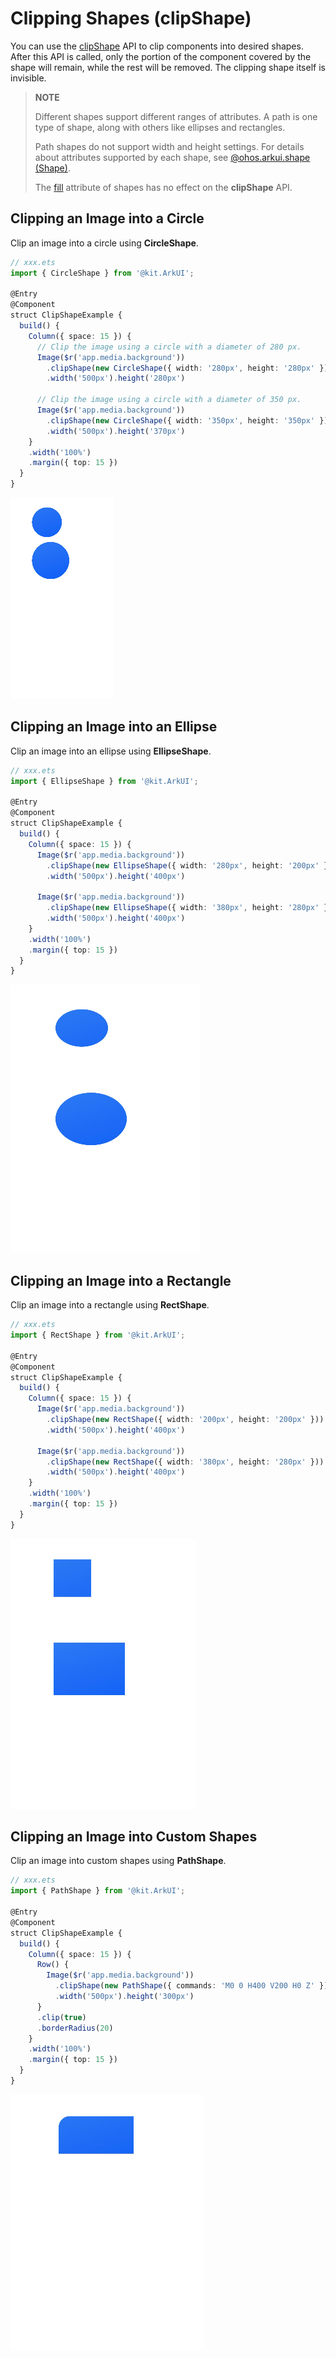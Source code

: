 # Clipping Shapes (clipShape)

You can use the [clipShape](../reference/apis-arkui/arkui-ts/ts-universal-attributes-sharp-clipping.md#clipshape12) API to clip components into desired shapes. After this API is called, only the portion of the component covered by the shape will remain, while the rest will be removed. The clipping shape itself is invisible.

> **NOTE** 
>
> Different shapes support different ranges of attributes. A path is one type of shape, along with others like ellipses and rectangles.
>
> Path shapes do not support width and height settings. For details about attributes supported by each shape, see [@ohos.arkui.shape (Shape)](../reference/apis-arkui/js-apis-arkui-shape.md).
>
> The [fill](../reference/apis-arkui/js-apis-arkui-shape.md#fill) attribute of shapes has no effect on the **clipShape** API.

## Clipping an Image into a Circle

Clip an image into a circle using **CircleShape**.

```ts
// xxx.ets
import { CircleShape } from '@kit.ArkUI';

@Entry
@Component
struct ClipShapeExample {
  build() {
    Column({ space: 15 }) {
      // Clip the image using a circle with a diameter of 280 px.
      Image($r('app.media.background'))
        .clipShape(new CircleShape({ width: '280px', height: '280px' }))
        .width('500px').height('280px')

      // Clip the image using a circle with a diameter of 350 px.
      Image($r('app.media.background'))
        .clipShape(new CircleShape({ width: '350px', height: '350px' }))
        .width('500px').height('370px')
    }
    .width('100%')
    .margin({ top: 15 })
  }
}
```

![en-us_image_clip_rotundity](figures/en-us_image_clip_rotundity.png)

## Clipping an Image into an Ellipse

Clip an image into an ellipse using **EllipseShape**.

```ts
// xxx.ets
import { EllipseShape } from '@kit.ArkUI';

@Entry
@Component
struct ClipShapeExample {
  build() {
    Column({ space: 15 }) {
      Image($r('app.media.background'))
        .clipShape(new EllipseShape({ width: '280px', height: '200px' }))
        .width('500px').height('400px')

      Image($r('app.media.background'))
        .clipShape(new EllipseShape({ width: '380px', height: '280px' }))
        .width('500px').height('400px')
    }
    .width('100%')
    .margin({ top: 15 })
  }
}
```

![en-us_image_clipl_elliptical](figures/en-us_image_clipl_elliptical.png)

## Clipping an Image into a Rectangle

Clip an image into a rectangle using **RectShape**.

```ts
// xxx.ets
import { RectShape } from '@kit.ArkUI';

@Entry
@Component
struct ClipShapeExample {
  build() {
    Column({ space: 15 }) {
      Image($r('app.media.background'))
        .clipShape(new RectShape({ width: '200px', height: '200px' }))
        .width('500px').height('400px')

      Image($r('app.media.background'))
        .clipShape(new RectShape({ width: '380px', height: '280px' }))
        .width('500px').height('400px')
    }
    .width('100%')
    .margin({ top: 15 })
  }
}
```

![en-us_image_clipl_rectangle](figures/en-us_image_clipl_rectangle.png)

## Clipping an Image into Custom Shapes

Clip an image into custom shapes using **PathShape**.

```ts
// xxx.ets
import { PathShape } from '@kit.ArkUI';

@Entry
@Component
struct ClipShapeExample {
  build() {
    Column({ space: 15 }) {
      Row() {
        Image($r('app.media.background'))
          .clipShape(new PathShape({ commands: 'M0 0 H400 V200 H0 Z' }))
          .width('500px').height('300px')
      }
      .clip(true)
      .borderRadius(20)
    }
    .width('100%')
    .margin({ top: 15 })
  }
}
```

![en-us_image_clip_Irregular_shapes](figures/en-us_image_clip_Irregular_shapes.png)
